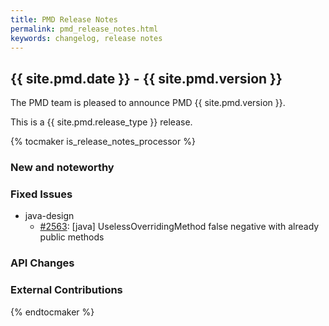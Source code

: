 ```yaml
---
title: PMD Release Notes
permalink: pmd_release_notes.html
keywords: changelog, release notes
---
```


## {{ site.pmd.date }} - {{ site.pmd.version }}

The PMD team is pleased to announce PMD {{ site.pmd.version }}.

This is a {{ site.pmd.release_type }} release.

{% tocmaker is_release_notes_processor %}

### New and noteworthy

### Fixed Issues

*   java-design
    *   [#2563](https://github.com/pmd/pmd/pull/2563): \[java] UselessOverridingMethod false negative with already public methods

### API Changes

### External Contributions

{% endtocmaker %}

